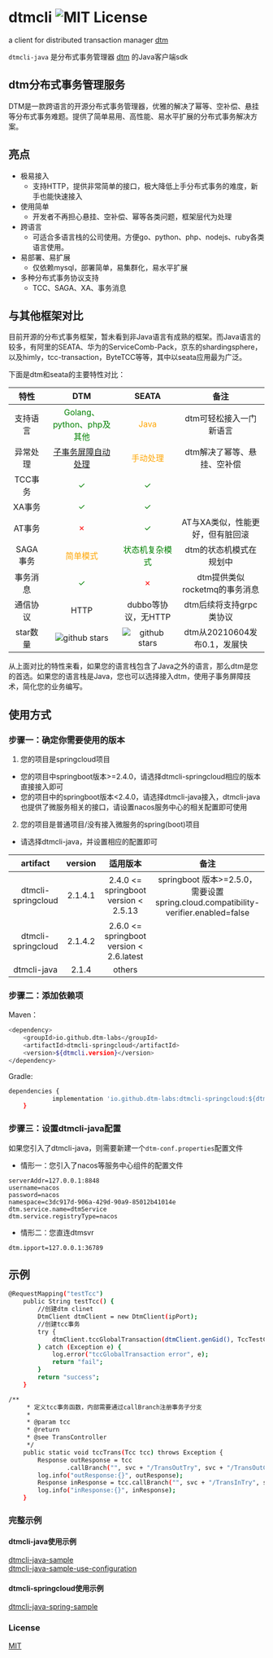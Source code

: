 # dtmcli ![MIT License][license-badge]


a client for distributed transaction manager [dtm](https://github.com/dtm-labs/dtm)

`dtmcli-java` 是分布式事务管理器 [dtm](https://github.com/dtm-labs/dtm) 的Java客户端sdk

## dtm分布式事务管理服务

DTM是一款跨语言的开源分布式事务管理器，优雅的解决了幂等、空补偿、悬挂等分布式事务难题。提供了简单易用、高性能、易水平扩展的分布式事务解决方案。

## 亮点

* 极易接入
    - 支持HTTP，提供非常简单的接口，极大降低上手分布式事务的难度，新手也能快速接入
* 使用简单
    - 开发者不再担心悬挂、空补偿、幂等各类问题，框架层代为处理
* 跨语言
    - 可适合多语言栈的公司使用。方便go、python、php、nodejs、ruby各类语言使用。
* 易部署、易扩展
    - 仅依赖mysql，部署简单，易集群化，易水平扩展
* 多种分布式事务协议支持
    - TCC、SAGA、XA、事务消息

## 与其他框架对比

目前开源的分布式事务框架，暂未看到非Java语言有成熟的框架。而Java语言的较多，有阿里的SEATA、华为的ServiceComb-Pack，京东的shardingsphere，以及himly，tcc-transaction，ByteTCC等等，其中以seata应用最为广泛。

下面是dtm和seata的主要特性对比：

|  特性| DTM | SEATA |备注|
|:-----:|:----:|:----:|:----:|
| 支持语言 |<span style="color:green">Golang、python、php及其他</span>|<span style="color:orange">Java</span>|dtm可轻松接入一门新语言|
|异常处理| <span style="color:green">[子事务屏障自动处理](https://zhuanlan.zhihu.com/p/388444465)</span>|<span style="color:orange">手动处理</span> |dtm解决了幂等、悬挂、空补偿|
| TCC事务| <span style="color:green">✓</span>|<span style="color:green">✓</span>||
| XA事务|<span style="color:green">✓</span>|<span style="color:green">✓</span>||
|AT事务|<span style="color:red">✗</span>|<span style="color:green">✓</span>|AT与XA类似，性能更好，但有脏回滚|
| SAGA事务 |<span style="color:orange">简单模式</span> |<span style="color:green">状态机复杂模式</span> |dtm的状态机模式在规划中|
|事务消息|<span style="color:green">✓</span>|<span style="color:red">✗</span>|dtm提供类似rocketmq的事务消息|
|通信协议|HTTP|dubbo等协议，无HTTP|dtm后续将支持grpc类协议|
|star数量|<img src="https://img.shields.io/github/stars/dtm-labs/dtm.svg?style=social" alt="github stars"/>|<img src="https://img.shields.io/github/stars/seata/seata.svg?style=social" alt="github stars"/>|dtm从20210604发布0.1，发展快|

从上面对比的特性来看，如果您的语言栈包含了Java之外的语言，那么dtm是您的首选。如果您的语言栈是Java，您也可以选择接入dtm，使用子事务屏障技术，简化您的业务编写。


## 使用方式

### 步骤一：确定你需要使用的版本
1. 您的项目是springcloud项目
- 您的项目中springboot版本>=2.4.0，请选择dtmcli-springcloud相应的版本直接接入即可
- 您的项目中的springboot版本<2.4.0，请选择dtmcli-java接入，dtmcli-java也提供了微服务相关的接口，请设置nacos服务中心的相关配置即可使用
2. 您的项目是普通项目/没有接入微服务的spring(boot)项目
- 请选择dtmcli-java，并设置相应的配置即可

|  artifact| version | 适用版本 |备注|
|:-----:|:----:|:----:|:----:|
|dtmcli-springcloud| 2.1.4.1| 2.4.0 <= springboot version < 2.5.13| springboot 版本>=2.5.0，需要设置spring.cloud.compatibility-verifier.enabled=false|
|dtmcli-springcloud| 2.1.4.2| 2.6.0 <= springboot version < 2.6.latest| |
|dtmcli-java| 2.1.4| others| |

### 步骤二：添加依赖项

Maven：

```bash
<dependency>
	<groupId>io.github.dtm-labs</groupId>
	<artifactId>dtmcli-springcloud</artifactId>
	<version>${dtmcli.version}</version>
</dependency>
```

Gradle:

```bash
dependencies {
	        implementation 'io.github.dtm-labs:dtmcli-springcloud:${dtmcli.version}'
	}
```

### 步骤三：设置dtmcli-java配置
如果您引入了dtmcli-java，则需要新建一个`dtm-conf.properties`配置文件
- 情形一：您引入了nacos等服务中心组件的配置文件
```
serverAddr=127.0.0.1:8848
username=nacos
password=nacos
namespace=c3dc917d-906a-429d-90a9-85012b41014e
dtm.service.name=dtmService
dtm.service.registryType=nacos
```
- 情形二：您直连dtmsvr
```
dtm.ipport=127.0.0.1:36789
```
## 示例

```bash
@RequestMapping("testTcc")
    public String testTcc() {
        //创建dtm clinet
        DtmClient dtmClient = new DtmClient(ipPort);
        //创建tcc事务
        try {
            dtmClient.tccGlobalTransaction(dtmClient.genGid(), TccTestController::tccTrans);
        } catch (Exception e) {
            log.error("tccGlobalTransaction error", e);
            return "fail";
        }
        return "success";
    }

/**
     * 定义tcc事务函数，内部需要通过callBranch注册事务子分支
     *
     * @param tcc
     * @return
     * @see TransController
     */
    public static void tccTrans(Tcc tcc) throws Exception {
        Response outResponse = tcc
                .callBranch("", svc + "/TransOutTry", svc + "/TransOutConfirm", svc + "/TransOutCancel");
        log.info("outResponse:{}", outResponse);
        Response inResponse = tcc.callBranch("", svc + "/TransInTry", svc + "/TransInConfirm", svc + "/TransInCancel");
        log.info("inResponse:{}", inResponse);
    }
```


### 完整示例

#### dtmcli-java使用示例
[dtmcli-java-sample](https://github.com/dtm-labs/dtmcli-java-sample)  
[dtmcli-java-sample-use-configuration](https://github.com/horseLk/dtmcli-java-sample-with-conf)
#### dtmcli-springcloud使用示例
[dtmcli-java-spring-sample](https://github.com/dtm-labs/dtmcli-java-spring-sample)

### License

[MIT](https://github.com/dtm-labs/dtmcli/blob/master/LICENSE)

[license-badge]:   https://img.shields.io/github/license/dtm-labs/dtmcli-py
